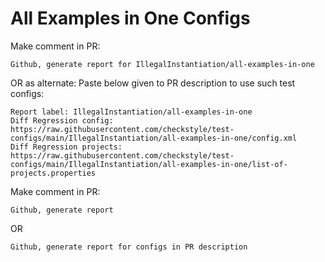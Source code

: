 # All Examples in One Configs
Make comment in PR:
```
Github, generate report for IllegalInstantiation/all-examples-in-one
```
OR as alternate:
Paste below given to PR description to use such test configs:
```
Report label: IllegalInstantiation/all-examples-in-one
Diff Regression config: https://raw.githubusercontent.com/checkstyle/test-configs/main/IllegalInstantiation/all-examples-in-one/config.xml
Diff Regression projects: https://raw.githubusercontent.com/checkstyle/test-configs/main/IllegalInstantiation/all-examples-in-one/list-of-projects.properties
```
Make comment in PR:
```
Github, generate report
```
OR
```
Github, generate report for configs in PR description
```
